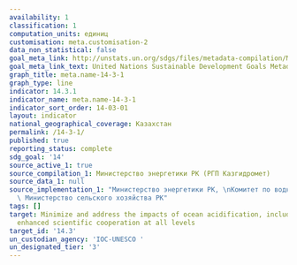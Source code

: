 ```yaml
---
availability: 1
classification: 1
computation_units: единиц
customisation: meta.customisation-2
data_non_statistical: false
goal_meta_link: http://unstats.un.org/sdgs/files/metadata-compilation/Metadata-Goal-14.pdf
goal_meta_link_text: United Nations Sustainable Development Goals Metadata (pdf 288kB)
graph_title: meta.name-14-3-1
graph_type: line
indicator: 14.3.1
indicator_name: meta.name-14-3-1
indicator_sort_order: 14-03-01
layout: indicator
national_geographical_coverage: Казахстан
permalink: /14-3-1/
published: true
reporting_status: complete
sdg_goal: '14'
source_active_1: true
source_compilation_1: Министерство энергетики РК (РГП Казгидромет)
source_data_1: null
source_implementation_1: "Министерство энергетики РК, \nКомитет по водным ресурсам\
  \ Министерство сельского хозяйства РК"
tags: []
target: Minimize and address the impacts of ocean acidification, including through
  enhanced scientific cooperation at all levels
target_id: '14.3'
un_custodian_agency: 'IOC-UNESCO '
un_designated_tier: '3'
---
```

